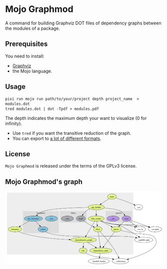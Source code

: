<!--
 Copyright 2025 Thomas Hügel.
 This file is part of Mojo Graphmod.
 SPDX-License-Identifier: GPL-3.0-only
-->


# Mojo Graphmod

A command for building Graphviz DOT files of dependency graphs between the modules of a package.


## Prerequisites

You need to install:
* [Graphviz](https://graphviz.org/)
* the Mojo language.


## Usage

```ignore
pixi run mojo run path/to/your/project depth project_name  > modules.dot
tred modules.dot | dot -Tpdf > modules.pdf
```

The depth indicates the maximum depth your want to visualize (0 for infinity).

* Use `tred` if you want the transitive reduction of the graph.
* You can export to [a lot of different formats](https://graphviz.org/docs/outputs/).


## License

`Mojo Graphmod` is released under the terms of the GPLv3 license.


## Mojo Graphmod's graph

![Mojo Graphmod's graph](modules.svg)


